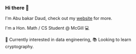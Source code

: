 ### Hi there 👋

I'm Abu bakar Daud, check out my [website](https://abubakardaud.github.io) for more. 

I'm a Hon. Math / CS Student @ McGill 💻

🔭 Currently interested in data engineering, 📚 Looking to learn cryptography. 




<!--
**abubakardaud/abubakardaud** is a ✨ _special_ ✨ repository because its `README.md` (this file) appears on your GitHub profile.

Here are some ideas to get you started:

- 🔭 I’m currently working on ...
- 🌱 I’m currently learning ...
- 👯 I’m looking to collaborate on ...
- 🤔 I’m looking for help with ...
- 💬 Ask me about ...
- 📫 How to reach me: ...
- 😄 Pronouns: ...
- ⚡ Fun fact: ...
-->

